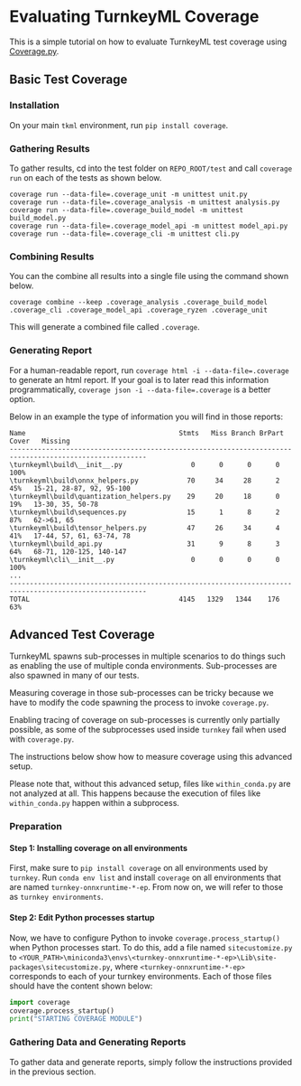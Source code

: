 # Evaluating TurnkeyML Coverage

This is a simple tutorial on how to evaluate TurnkeyML test coverage using [Coverage.py](https://coverage.readthedocs.io/en/7.3.2/#quick-start).

## Basic Test Coverage

### Installation

On your main `tkml` environment, run `pip install coverage`.

### Gathering Results

To gather results, cd into the test folder on `REPO_ROOT/test` and call `coverage run` on each of the tests as shown below.

```
coverage run --data-file=.coverage_unit -m unittest unit.py
coverage run --data-file=.coverage_analysis -m unittest analysis.py
coverage run --data-file=.coverage_build_model -m unittest build_model.py
coverage run --data-file=.coverage_model_api -m unittest model_api.py
coverage run --data-file=.coverage_cli -m unittest cli.py
```

### Combining Results

You can the combine all results into a single file using the command shown below.

```
coverage combine --keep .coverage_analysis .coverage_build_model .coverage_cli .coverage_model_api .coverage_ryzen .coverage_unit
```

This will generate a combined file called `.coverage`.

### Generating Report

For a human-readable report, run `coverage html -i --data-file=.coverage` to generate an html report. If your goal is to later read this information programmatically, `coverage json -i --data-file=.coverage` is a better option.

Below in an example the type of information you will find in those reports:

```
Name                                      Stmts   Miss Branch BrPart  Cover   Missing
--------------------------------------------------------------------------------------------------------
\turnkeyml\build\__init__.py                 0      0      0      0   100%
\turnkeyml\build\onnx_helpers.py            70     34     28      2    45%   15-21, 28-87, 92, 95-100
\turnkeyml\build\quantization_helpers.py    29     20     18      0    19%   13-30, 35, 50-78
\turnkeyml\build\sequences.py               15      1      8      2    87%   62->61, 65
\turnkeyml\build\tensor_helpers.py          47     26     34      4    41%   17-44, 57, 61, 63-74, 78
\turnkeyml\build_api.py                     31      9      8      3    64%   68-71, 120-125, 140-147
\turnkeyml\cli\__init__.py                   0      0      0      0   100%
...
--------------------------------------------------------------------------------------------------------
TOTAL                                     4145   1329   1344    176    63%      
```

## Advanced Test Coverage

TurnkeyML spawns sub-processes in multiple scenarios to do things such as enabling the use of multiple conda environments. Sub-processes are also spawned in many of our tests.

Measuring coverage in those sub-processes can be tricky because we have to modify the code spawning the process to invoke `coverage.py`.

Enabling tracing of coverage on sub-processes is currently only partially possible, as some of the subprocesses used inside `turnkey` fail when used with `coverage.py`.

The instructions below show how to measure coverage using this advanced setup.

Please note that, without this advanced setup, files like `within_conda.py` are not analyzed at all. This happens because the execution of files like `within_conda.py` happen within a subprocess.

### Preparation

#### Step 1: Installing coverage on all environments

First, make sure to `pip install coverage` on all environments used by `turnkey`. Run `conda env list` and install `coverage` on all environments that are named `turnkey-onnxruntime-*-ep`. From now on, we will refer to those as `turnkey environments`.

#### Step 2: Edit Python processes startup

Now, we have to configure Python to invoke `coverage.process_startup()` when Python processes start. To do this, add a file named `sitecustomize.py` to `<YOUR_PATH>\miniconda3\envs\<turnkey-onnxruntime-*-ep>\Lib\site-packages\sitecustomize.py`, where `<turnkey-onnxruntime-*-ep>` corresponds to each of your turnkey environments. Each of those files should have the content shown below:

```python
import coverage
coverage.process_startup()
print("STARTING COVERAGE MODULE")
```


### Gathering Data and Generating Reports

To gather data and generate reports, simply follow the instructions provided in the previous section.